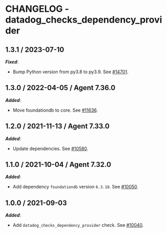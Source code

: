 # CHANGELOG - datadog_checks_dependency_provider

## 1.3.1 / 2023-07-10

***Fixed***:

* Bump Python version from py3.8 to py3.9. See [#14701](https://github.com/DataDog/integrations-core/pull/14701).

## 1.3.0 / 2022-04-05 / Agent 7.36.0

***Added***:

* Move foundationdb to core. See [#11636](https://github.com/DataDog/integrations-core/pull/11636).

## 1.2.0 / 2021-11-13 / Agent 7.33.0

***Added***:

* Update dependencies. See [#10580](https://github.com/DataDog/integrations-core/pull/10580).

## 1.1.0 / 2021-10-04 / Agent 7.32.0

***Added***:

* Add dependency `foundationdb` version `6.3.18`. See [#10050](https://github.com/DataDog/integrations-core/pull/10050).

## 1.0.0 / 2021-09-03

***Added***:

* Add `datadog_checks_dependency_provider` check. See [#10040](https://github.com/DataDog/integrations-core/pull/10040).
